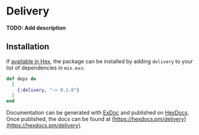 # Delivery

**TODO: Add description**

## Installation

If [available in Hex](https://hex.pm/docs/publish), the package can be installed
by adding `delivery` to your list of dependencies in `mix.exs`:

```elixir
def deps do
  [
    {:delivery, "~> 0.1.0"}
  ]
end
```

Documentation can be generated with [ExDoc](https://github.com/elixir-lang/ex_doc)
and published on [HexDocs](https://hexdocs.pm). Once published, the docs can
be found at [https://hexdocs.pm/delivery](https://hexdocs.pm/delivery).

